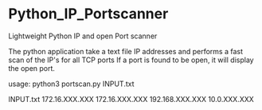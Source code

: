 # Python_IP_Portscanner
Lightweight Python IP and open Port scanner

The python application take a text file IP addresses and performs a fast scan of the IP's for all TCP ports
If a port is found to be open, it will display the open port.

usage:
python3 portscan.py INPUT.txt

INPUT.txt
172.16.XXX.XXX
172.16.XXX.XXX
192.168.XXX.XXX
10.0.XXX.XXX
